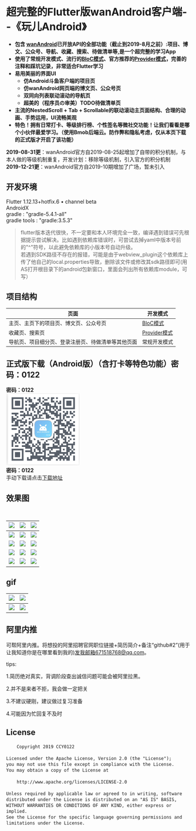 
# 超完整的Flutter版wanAndroid客户端--《玩儿Android》

- **包含 [wanAndroid](https://wanandroid.com/index)已开放API的全部功能（截止到2019-8月之前）:项目、博文、公众号、导航、收藏、搜索、待做清单等,是一个超完整的学习App**
- **使用了常规开发模式、流行的[BloC模式](https://pub.dev/packages/bloc)、官方推荐的[Provider模式](https://pub.dev/packages/provider)，完善的注释和踩坑记录，非常适合Flutter学习**
- **易用美丽的界面UI**
  * **仿Android斗鱼客户端的项目页**
  * **仿wanAndroid网页端的博文页、公众号页**
  * **双同向列表联动滚动的导航页**
  * **超美的（程序员の审美）TODO待做清单页**
- **主流的NestedScroll + Tab + Scrollable的联动滚动主页面结构、合理的动画、手势运用，UI流畅美观**
- **特色！拥有日常打卡、等级排行榜、个性签名等微社交功能！让我们看看是哪个小伙伴最爱学习。（使用Bmob后端云。防作弊和隐私考虑，仅从本页下载的正式版才开启了该功能）**


**2019-08-31更**：wanAndroid官方自2019-08-25起增加了自带的积分机制，与本人做的等级机制重复，开发计划：移除等级机制，引入官方的积分机制<br/>
**2019-12-21更**：wanAndroid官方自2019-10期增加了广场，暂未引入

## 开发环境

Flutter 1.12.13+hotfix.6 • channel beta <br/>
AndroidX <br/>
gradle : "gradle-5.4.1-all" <br/>
gradle tools : "gradle:3.5.3" <br/>

> flutter版本迭代很快，不一定要和本人环境完全一致，编译遇到错误可先根据提示尝试解决。比如遇到依赖库错误时，可尝试去掉yaml中版本号前的"^"符号，以此避免依赖库的小版本号自动升级。<br/>
若遇到SDK路径不存在的报错，可能是由于webview_plugin这个依赖库上传了他自己的local.properties导致，删除该文件或修改其sdk路径即可(用AS打开根目录下的android包新窗口，里面会列出所有依赖库module，可写）


## 项目结构
| 页面 | 开发模式 |
| --- | --- |
| 主页、主页下的项目页、博文页、公众号页| [BloC模式](https://pub.dev/packages/bloc) | 
| 收藏页、搜索页 | [Provider模式](https://pub.dev/packages/provider) |
| 导航页、项目细分页、登录注册页、待做清单等其他页面 | 常规开发模式 |


## 正式版下载（Android版）（含打卡等特色功能）密码：0122
**密码：0122** <br/>
![](https://github.com/CCY0122/WanAndroid_Flutter/blob/master/my_flutter_pic/%E6%89%B9%E6%B3%A8%202019-11-15%20230347.png)<br/>
**密码：0122** <br/>
手动下载请点击[下载地址](https://www.pgyer.com/5WBp)

## 效果图

<br/>


 | ![](my_flutter_pic/Screenshot_2019-08-04-15-18-14-695_ccy.wanandroid.png) | ![](my_flutter_pic/Screenshot_2019-08-04-15-18-11-188_ccy.wanandroid.png) | ![](my_flutter_pic/Screenshot_2019-08-04-14-27-57-381_ccy.wanandroid.png) |
|:----:|:----:|:----:|
| ![](my_flutter_pic/Screenshot_2019-08-04-14-28-29-136_ccy.wanandroid.png) | ![](my_flutter_pic/Screenshot_2019-08-02-23-40-22-673_ccy.wanandroid.png) | ![](my_flutter_pic/Screenshot_2019-08-04-14-29-40-030_ccy.wanandroid.png) |
| ![](my_flutter_pic/Screenshot_2019-08-04-14-30-39-961_ccy.wanandroid.png) | ![](my_flutter_pic/Screenshot_2019-08-04-14-32-24-047_ccy.wanandroid.png) | ![](my_flutter_pic/Screenshot_2019-08-04-14-33-25-691_ccy.wanandroid.png) |
| ![](my_flutter_pic/WechatIMG60.jpeg) | ![](my_flutter_pic/Screenshot_2019-08-04-14-36-08-148_ccy.wanandroid.png) | ![](my_flutter_pic/Screenshot_2019-08-04-14-36-22-723_ccy.wanandroid.png) |
| ![](my_flutter_pic/Screenshot_2019-08-04-14-37-25-765_ccy.wanandroid.png) | ![](my_flutter_pic/Screenshot_2019-08-04-14-38-46-569_ccy.wanandroid.png) | ![](my_flutter_pic/Screenshot_2019-08-04-14-43-57-401_ccy.wanandroid.png) | 

## gif

| ![](my_flutter_pic/1564901753666.gif) | ![](my_flutter_pic/1564901639263.gif) | 
|:----:|:----:|
| ![](my_flutter_pic/1564901729000.gif) | ![](my_flutter_pic/1564901692361.gif) |

## 阿里内推
可帮阿里内推。将想投的阿里招聘官网职位链接+简历简介+备注“github#2”(用于让我知道你是在哪里看到我的)发我邮箱671518768@qq.com。

tips:

1.简历绝对真实，背调阶段查出诚信问题可能会被阿里拉黑。

2.并不是来者不拒，我会做一定把关

3.不建议硬刚，建议做过复习准备

4.可能因为忙回复不及时



## License

        Copyright 2019 CCY0122

    Licensed under the Apache License, Version 2.0 (the "License");
    you may not use this file except in compliance with the License.
    You may obtain a copy of the License at

        http://www.apache.org/licenses/LICENSE-2.0

    Unless required by applicable law or agreed to in writing, software
    distributed under the License is distributed on an "AS IS" BASIS,
    WITHOUT WARRANTIES OR CONDITIONS OF ANY KIND, either express or implied.
    See the License for the specific language governing permissions and
    limitations under the License.
